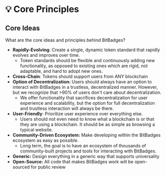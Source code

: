 # 💡 Core Principles

## Core Ideas

What are the core ideas and principles behind BitBadges?

* **Rapidly-Evolving**:  Create a single, dynamic token standard that rapidly evolves and improves over time.
  * Token standards should be flexible and continuously adding new functionality, as opposed to existing ones which are rigid, not adaptable, and hard to adopt new ones.
* **Cross-Chain**: Tokens should support users from ANY blockchain
* **Option of Decentralization:** Users should always have an option to interact with BitBadges in a trustless, decentralized manner. However, but we recognize that >90% of users don't care about decentralization.&#x20;
  * We offer functionality that sacrifices decentralization for user experience and scalability, but the option for full decentralization and trustless interaction will always be there.
* **User-Friendly**: Prioritize user experience over everything else.&#x20;
  * Users should not even need to know what a blockchain is or that they are using a blockchain. It should be as simple as browsing a typical website.
* **Community-Driven Ecosystem:** Make developing within the BitBadges ecosystem as easy as possible.
  * Long term, the goal is to have an ecosystem of thousands of community-built projects and tools for interacting with BitBadges.
* **Generic:** Design everything in a generic way that supports universality
* **Open-Source:** All code that makes BitBadges work will be open-sourced for public review
